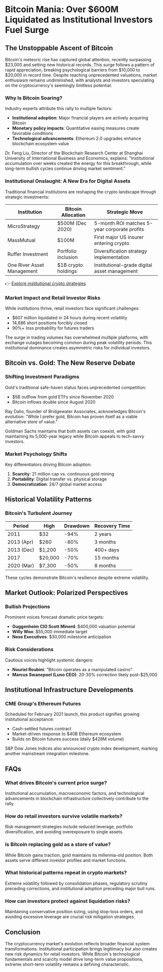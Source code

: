 # Bitcoin Mania: Over $600M Liquidated as Institutional Investors Fuel Surge  

## The Unstoppable Ascent of Bitcoin  

Bitcoin's meteoric rise has captured global attention, recently surpassing $23,000 and setting new historical records. This surge follows a pattern of rapid appreciation, breaking psychological barriers from $10,000 to $20,000 in record time. Despite reaching unprecedented valuations, market enthusiasm remains undiminished, with analysts and investors speculating on the cryptocurrency's seemingly limitless potential.  

### Why Is Bitcoin Soaring?  

Industry experts attribute this rally to multiple factors:  
- **Institutional adoption**: Major financial players are actively acquiring Bitcoin  
- **Monetary policy impacts**: Quantitative easing measures create favorable conditions  
- **Technological advancements**: Ethereum 2.0 upgrades enhance blockchain ecosystem value  

Dr. Feng Liu, Director of the Blockchain Research Center at Shanghai University of International Business and Economics, explains: "Institutional accumulation over weeks created the energy for this breakthrough, while long-term bullish cycles continue driving market sentiment."  

### Institutional Onslaught: A New Era for Digital Assets  

Traditional financial institutions are reshaping the crypto landscape through strategic investments:  

| Institution               | Bitcoin Allocation       | Strategic Move                          |  
|--------------------------|--------------------------|-----------------------------------------|  
| MicroStrategy            | $500M (Dec 2020)         | 5-month ROI matches 5-year corporate profits |  
| MassMutual               | $100M                    | First major US insurer entering crypto  |  
| Ruffer Investment        | Portfolio inclusion      | Diversification strategy implementation |  
| One River Asset Management| $1B crypto holdings      | Institutional-grade digital asset management |  

👉 [Explore institutional crypto strategies](https://bit.ly/okx-bonus)  

### Market Impact and Retail Investor Risks  

While institutions thrive, retail investors face significant challenges:  
- $607 million liquidated in 24 hours during recent volatility  
- 14,686 short positions forcibly closed  
- 90%+ loss probability for futures traders  

The surge in trading volumes has overwhelmed multiple platforms, with exchange outages becoming common during peak volatility periods. This institutional dominance creates asymmetric risks for individual investors.  

## Bitcoin vs. Gold: The New Reserve Debate  

### Shifting Investment Paradigms  

Gold's traditional safe-haven status faces unprecedented competition:  
- $5B outflow from gold ETFs since November 2020  
- Bitcoin inflows double since August 2020  

Ray Dalio, founder of Bridgewater Associates, acknowledges Bitcoin's evolution: "While I prefer gold, Bitcoin has proven itself as a viable alternative store of value."  

Goldman Sachs maintains that both assets can coexist, with gold maintaining its 5,000-year legacy while Bitcoin appeals to tech-savvy investors.  

### Market Psychology Shifts  

Key differentiators driving Bitcoin adoption:  
1. **Scarcity**: 21 million cap vs. continuous gold mining  
2. **Portability**: Digital transfer vs. physical storage  
3. **Democratization**: 24/7 global market access  

## Historical Volatility Patterns  

### Bitcoin's Turbulent Journey  

| Period       | High       | Drawdown    | Recovery Time |  
|--------------|------------|-------------|---------------|  
| 2011         | $32        | -94%        | 2 years       |  
| 2013 (Apr)   | $260       | -80%        | 3 months      |  
| 2013 (Dec)   | $1,200     | -50%        | 400+ days     |  
| 2017         | $20,000    | -70%        | 15 months     |  
| 2020 (Mar)   | $7,300     | -50%        | 8 months      |  

These cycles demonstrate Bitcoin's resilience despite extreme volatility.  

## Market Outlook: Polarized Perspectives  

### Bullish Projections  

Prominent voices forecast dramatic price targets:  
- **Guggenheim CIO Scott Minerd**: $400,000 valuation potential  
- **Willy Woo**: $55,000 immediate target  
- **Nexo Executives**: $30,000 milestone anticipation  

### Risk Considerations  

Cautious voices highlight systemic dangers:  
- **Nouriel Roubini**: "Bitcoin operates as a manipulated casino"  
- **Marcus Swanepoel (Luno CEO)**: 20-30% correction likely post-$25,000  

## Institutional Infrastructure Developments  

### CME Group's Ethereum Futures  

Scheduled for February 2021 launch, this product signifies growing institutional acceptance:  
- Cash-settled futures contract  
- Market-driven response to $40B Ethereum ecosystem  
- Builds on Bitcoin futures success (daily $428M volume)  

S&P Dow Jones Indices also announced crypto index development, marking another mainstream integration milestone.  

## FAQs  

### What drives Bitcoin's current price surge?  
Institutional accumulation, macroeconomic factors, and technological advancements in blockchain infrastructure collectively contribute to the rally.  

### How do retail investors survive volatile markets?  
Risk management strategies include reduced leverage, portfolio diversification, and avoiding overexposure to single assets.  

### Is Bitcoin replacing gold as a store of value?  
While Bitcoin gains traction, gold maintains its millennia-old position. Both assets serve different investor profiles and market functions.  

### What historical patterns repeat in crypto markets?  
Extreme volatility followed by consolidation phases, regulatory scrutiny preceding corrections, and institutional adoption preceding major bull runs.  

### How can investors protect against liquidation risks?  
Maintaining conservative position sizing, using stop-loss orders, and avoiding excessive leverage are crucial risk mitigation strategies.  

## Conclusion  

The cryptocurrency market's evolution reflects broader financial system transformations. Institutional participation brings legitimacy but also creates new risk dynamics for retail investors. While Bitcoin's technological fundamentals and scarcity model drive long-term value propositions, extreme short-term volatility remains a defining characteristic.  
